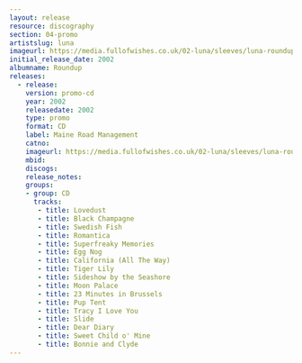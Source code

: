 ```yaml
---
layout: release
resource: discography
section: 04-promo
artistslug: luna
imageurl: https://media.fullofwishes.co.uk/02-luna/sleeves/luna-roundup.jpg
initial_release_date: 2002
albumname: Roundup
releases:
  - release:
    version: promo-cd
    year: 2002
    releasedate: 2002
    type: promo
    format: CD
    label: Maine Road Management
    catno:
    imageurl: https://media.fullofwishes.co.uk/02-luna/sleeves/luna-roundup.jpg
    mbid:
    discogs:
    release_notes:
    groups:
    - group: CD
      tracks:
       - title: Lovedust
       - title: Black Champagne
       - title: Swedish Fish
       - title: Romantica
       - title: Superfreaky Memories
       - title: Egg Nog
       - title: California (All The Way)
       - title: Tiger Lily
       - title: Sideshow by the Seashore
       - title: Moon Palace
       - title: 23 Minutes in Brussels
       - title: Pup Tent
       - title: Tracy I Love You
       - title: Slide
       - title: Dear Diary
       - title: Sweet Child o' Mine
       - title: Bonnie and Clyde
---
```

